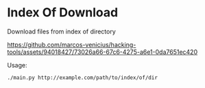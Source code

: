 # Index Of Download

Download files from index of directory

https://github.com/marcos-venicius/hacking-tools/assets/94018427/73026a66-67c6-4275-a6e1-0da7651ec420


Usage:

```bash
./main.py http://example.com/path/to/index/of/dir
```
